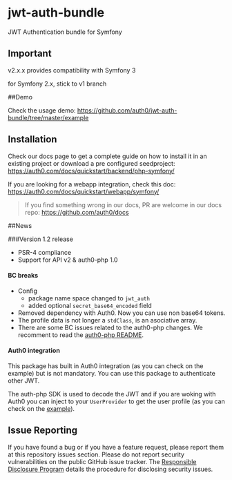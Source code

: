 # jwt-auth-bundle

JWT Authentication bundle for Symfony

## Important

v2.x.x provides compatibility with Symfony 3

for Symfony 2.x, stick to v1 branch

##Demo

Check the usage demo: https://github.com/auth0/jwt-auth-bundle/tree/master/example

## Installation

Check our docs page to get a complete guide on how to install it in an existing project or download a pre configured seedproject: https://auth0.com/docs/quickstart/backend/php-symfony/

If you are looking for a webapp integration, check this doc: https://auth0.com/docs/quickstart/webapp/symfony/

> If you find something wrong in our docs, PR are welcome in our docs repo: https://github.com/auth0/docs


##News

###Version 1.2 release

- PSR-4 compliance
- Support for API v2 & auth0-php 1.0

#### BC breaks

- Config
    - package name space changed to `jwt_auth`
    - added optional `secret_base64_encoded` field
- Removed dependency with Auth0. Now you can use non base64 tokens.
- The profile data is not longer a `stdClass`, is an asociative array.
- There are some BC issues related to the auth0-php changes. We recomment to read the [auth0-php README](https://github.com/auth0/Auth0-PHP).

#### Auth0 integration

This package has built in Auth0 integration (as you can check on the example) but is not mandatory. You can use this package to authenticate other JWT.

The auth-php SDK is used to decode the JWT and if you are woking with Auth0 you can inject to your `UserProvider` to get the user profile (as you can check on the [example](https://github.com/auth0/jwt-auth-bundle/blob/master/example/src/AppBundle/Security/A0UserProvider.php)).

## Issue Reporting

If you have found a bug or if you have a feature request, please report them at this repository issues section. Please do not report security vulnerabilities on the public GitHub issue tracker. The [Responsible Disclosure Program](https://auth0.com/whitehat) details the procedure for disclosing security issues.
